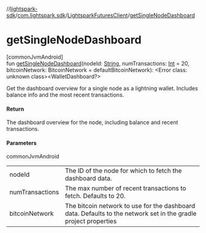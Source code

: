 //[lightspark-sdk](../../../index.md)/[com.lightspark.sdk](../index.md)/[LightsparkFuturesClient](index.md)/[getSingleNodeDashboard](get-single-node-dashboard.md)

# getSingleNodeDashboard

[commonJvmAndroid]\
fun [getSingleNodeDashboard](get-single-node-dashboard.md)(nodeId: [String](https://kotlinlang.org/api/latest/jvm/stdlib/kotlin/-string/index.html), numTransactions: [Int](https://kotlinlang.org/api/latest/jvm/stdlib/kotlin/-int/index.html) = 20, bitcoinNetwork: BitcoinNetwork = defaultBitcoinNetwork): &lt;Error class: unknown class&gt;&lt;WalletDashboard?&gt;

Get the dashboard overview for a single node as a lightning wallet. Includes balance info and the most recent transactions.

#### Return

The dashboard overview for the node, including balance and recent transactions.

#### Parameters

commonJvmAndroid

| | |
|---|---|
| nodeId | The ID of the node for which to fetch the dashboard data. |
| numTransactions | The max number of recent transactions to fetch. Defaults to 20. |
| bitcoinNetwork | The bitcoin network to use for the dashboard data. Defaults to the network set in the     gradle project properties |
